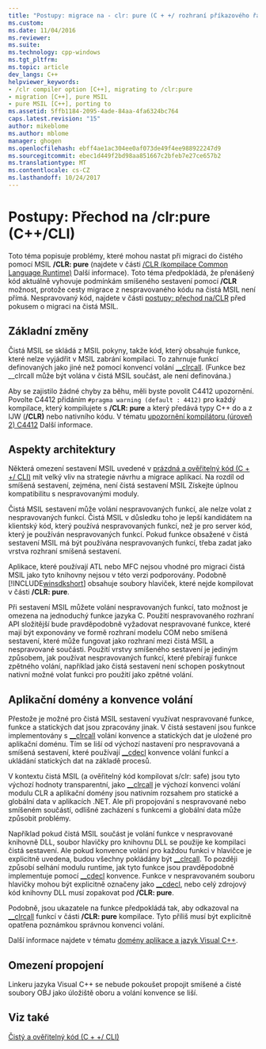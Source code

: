 ```yaml
---
title: "Postupy: migrace na - clr: pure (C + +/ rozhraní příkazového řádku) | Microsoft Docs"
ms.custom: 
ms.date: 11/04/2016
ms.reviewer: 
ms.suite: 
ms.technology: cpp-windows
ms.tgt_pltfrm: 
ms.topic: article
dev_langs: C++
helpviewer_keywords:
- /clr compiler option [C++], migrating to /clr:pure
- migration [C++], pure MSIL
- pure MSIL [C++], porting to
ms.assetid: 5ffb1184-2095-4ade-84aa-4fa6324bc764
caps.latest.revision: "15"
author: mikeblome
ms.author: mblome
manager: ghogen
ms.openlocfilehash: ebff4ae1ac304ee0af073de49f4ee988922247d9
ms.sourcegitcommit: ebec1d449f2bd98aa851667c2bfeb7e27ce657b2
ms.translationtype: MT
ms.contentlocale: cs-CZ
ms.lasthandoff: 10/24/2017
---
```

# <a name="how-to-migrate-to-clrpure-ccli"></a>Postupy: Přechod na /clr:pure (C++/CLI)
Toto téma popisuje problémy, které mohou nastat při migraci do čistého pomocí MSIL **/CLR: pure** (najdete v části [/CLR (kompilace Common Language Runtime)](../build/reference/clr-common-language-runtime-compilation.md) Další informace). Toto téma předpokládá, že přenášený kód aktuálně vyhovuje podmínkám smíšeného sestavení pomocí **/CLR** možnost, protože cesty migrace z nespravovaného kódu na čistá MSIL není přímá. Nespravovaný kód, najdete v části [postupy: přechod na/CLR](../dotnet/how-to-migrate-to-clr.md) před pokusem o migraci na čistá MSIL.  
  
## <a name="basic-changes"></a>Základní změny  
 Čistá MSIL se skládá z MSIL pokyny, takže kód, který obsahuje funkce, které nelze vyjádřit v MSIL zabrání kompilaci. To zahrnuje funkcí definovaných jako jiné než pomocí konvencí volání [__clrcall](../cpp/clrcall.md). (Funkce bez __clrcall může být volána v čistá MSIL součást, ale není definována.)  
  
 Aby se zajistilo žádné chyby za běhu, měli byste povolit C4412 upozornění. Povolte C4412 přidáním `#pragma warning (default : 4412)` pro každý kompilace, který kompilujete s **/CLR: pure** a který předává typy C++ do a z IJW (**/CLR)** nebo nativního kódu. V tématu [upozornění kompilátoru (úroveň 2) C4412](../error-messages/compiler-warnings/compiler-warning-level-2-c4412.md) Další informace.  
  
## <a name="architectural-considerations"></a>Aspekty architektury  
 Některá omezení sestavení MSIL uvedené v [prázdná a ověřitelný kód (C + +/ CLI)](../dotnet/pure-and-verifiable-code-cpp-cli.md) mít velký vliv na strategie návrhu a migrace aplikací. Na rozdíl od smíšená sestavení, zejména, není čistá sestavení MSIL Získejte úplnou kompatibilitu s nespravovanými moduly.  
  
 Čistá MSIL sestavení může volání nespravovaných funkcí, ale nelze volat z nespravovaných funkcí. Čistá MSIL v důsledku toho je lepší kandidátem na klientský kód, který používá nespravovaných funkcí, než je pro server kód, který je používán nespravovaných funkcí. Pokud funkce obsažené v čistá sestavení MSIL má být používána nespravovaných funkcí, třeba zadat jako vrstva rozhraní smíšená sestavení.  
  
 Aplikace, které používají ATL nebo MFC nejsou vhodné pro migraci čistá MSIL jako tyto knihovny nejsou v této verzi podporovány. Podobně [!INCLUDE[winsdkshort](../atl-mfc-shared/reference/includes/winsdkshort_md.md)] obsahuje soubory hlaviček, které nejde kompilovat v části **/CLR: pure**.  
  
 Při sestavení MSIL můžete volání nespravovaných funkcí, tato možnost je omezena na jednoduchý funkce jazyka C. Použití nespravovaného rozhraní API složitější bude pravděpodobně vyžadovat nespravované funkce, které mají být exponovány ve formě rozhraní modelu COM nebo smíšená sestavení, které může fungovat jako rozhraní mezi čistá MSIL a nespravované součásti. Použití vrstvy smíšeného sestavení je jediným způsobem, jak používat nespravovaných funkcí, které přebírají funkce zpětného volání, například jako čistá sestavení není schopen poskytnout nativní možné volat funkci pro použití jako zpětné volání.  
  
## <a name="application-domains-and-calling-conventions"></a>Aplikační domény a konvence volání  
 Přestože je možné pro čistá MSIL sestavení využívat nespravované funkce, funkce a statických dat jsou zpracovány jinak. V čistá sestavení jsou funkce implementovány s [__clrcall](../cpp/clrcall.md) volání konvence a statických dat je uložené pro aplikační doménu. Tím se liší od výchozí nastavení pro nespravovaná a smíšená sestavení, které používají [__cdecl](../cpp/cdecl.md) konvence volání funkcí a ukládání statických dat na základě procesů.  
  
 V kontextu čistá MSIL (a ověřitelný kód kompilovat s/clr: safe) jsou tyto výchozí hodnoty transparentní, jako [__clrcall](../cpp/clrcall.md) je výchozí konvenci volání modulu CLR a aplikační domény jsou nativním rozsahem pro statické a globální data v aplikacích .NET. Ale při propojování s nespravované nebo smíšeném součástí, odlišné zacházení s funkcemi a globální data může způsobit problémy.  
  
 Například pokud čistá MSIL součást je volání funkce v nespravované knihovně DLL, soubor hlavičky pro knihovnu DLL se použije ke kompilaci čistá sestavení. Ale pokud konvence volání pro každou funkci v hlavičce je explicitně uvedena, budou všechny pokládány být [__clrcall](../cpp/clrcall.md). To později způsobí selhání modulu runtime, jak tyto funkce jsou pravděpodobně implementuje pomocí [__cdecl](../cpp/cdecl.md) konvence. Funkce v nespravovaném souboru hlavičky mohou být explicitně označeny jako [__cdecl](../cpp/cdecl.md), nebo celý zdrojový kód knihovny DLL musí zopakovat pod **/CLR: pure**.  
  
 Podobně, jsou ukazatele na funkce předpokládá tak, aby odkazoval na [__clrcall](../cpp/clrcall.md) funkcí v části **/CLR: pure** kompilace. Tyto příliš musí být explicitně opatřena poznámkou správnou konvenci volání.  
  
 Další informace najdete v tématu [domény aplikace a jazyk Visual C++](../dotnet/application-domains-and-visual-cpp.md).  
  
## <a name="linking-limitations"></a>Omezení propojení  
 Linkeru jazyka Visual C++ se nebude pokoušet propojit smíšené a čisté soubory OBJ jako úložiště oboru a volání konvence se liší.  
  
## <a name="see-also"></a>Viz také  
 [Čistý a ověřitelný kód (C + +/ CLI)](../dotnet/pure-and-verifiable-code-cpp-cli.md)